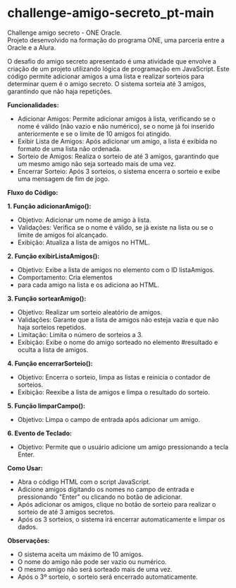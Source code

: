 # challenge-amigo-secreto_pt-main
 Challenge amigo secreto - ONE Oracle.  
 Projeto desenvolvido na formação do programa ONE, uma parceria entre a Oracle e a Alura.
  
 O desafio do amigo secreto apresentado é uma atividade que envolve a criação de um projeto utilizando lógica de programação em JavaScript. Este código permite adicionar amigos a uma lista  e realizar sorteios para determinar quem é o amigo secreto. O sistema sorteia até 3 amigos, garantindo que não haja repetições.

**Funcionalidades:**

- Adicionar Amigos: Permite adicionar amigos à lista, verificando se o nome é válido (não vazio e não numérico), se o nome já foi inserido anteriormente e se o limite de 10 amigos foi atingido.
- Exibir Lista de Amigos: Após adicionar um amigo, a lista é exibida no formato de uma lista não ordenada.
- Sorteio de Amigos: Realiza o sorteio de até 3 amigos, garantindo que um mesmo amigo não seja sorteado mais de uma vez.
- Encerrar Sorteio: Após 3 sorteios, o sistema encerra o sorteio e exibe uma mensagem de fim de jogo.
  
**Fluxo do Código:**

**1. Função adicionarAmigo():**

- Objetivo: Adicionar um nome de amigo à lista.
- Validações: Verifica se o nome é válido, se já existe na lista ou se o limite de amigos foi alcançado.
- Exibição: Atualiza a lista de amigos no HTML.

**2. Função exibirListaAmigos():**

- Objetivo: Exibe a lista de amigos no elemento com o ID listaAmigos.
- Comportamento: Cria elementos <li> para cada amigo na lista e os adiciona ao HTML.
  
**3. Função sortearAmigo():**

- Objetivo: Realizar um sorteio aleatório de amigos.
- Validações: Garante que a lista de amigos não esteja vazia e que não haja sorteios repetidos.
- Limitação: Limita o número de sorteios a 3.
- Exibição: Exibe o nome do amigo sorteado no elemento #resultado e oculta a lista de amigos.

**4. Função encerrarSorteio():**

- Objetivo: Encerra o sorteio, limpa as listas e reinicia o contador de sorteios.
- Exibição: Reexibe a lista de amigos e limpa o resultado do sorteio.

**5. Função limparCampo():**

- Objetivo: Limpa o campo de entrada após adicionar um amigo.

**6. Evento de Teclado:**

- Objetivo: Permite que o usuário adicione um amigo pressionando a tecla Enter.

**Como Usar:**
- Abra o código HTML com o script JavaScript.
- Adicione amigos digitando os nomes no campo de entrada e pressionando "Enter" ou clicando no botão de adicionar.
- Após adicionar os amigos, clique no botão de sorteio para realizar o sorteio de até 3 amigos secretos.
- Após os 3 sorteios, o sistema irá encerrar automaticamente e limpar os dados.

**Observações:**
- O sistema aceita um máximo de 10 amigos.
- O nome do amigo não pode ser vazio ou numérico.
- O mesmo amigo não será sorteado mais de uma vez.
- Após o 3º sorteio, o sorteio será encerrado automaticamente.
